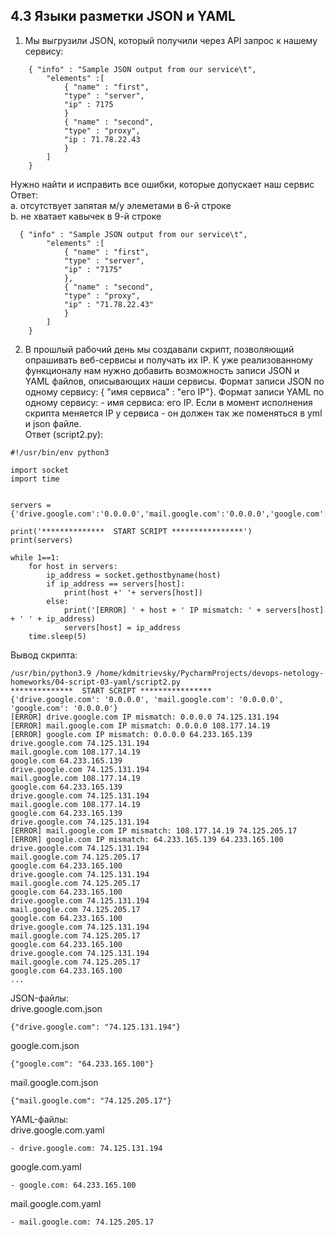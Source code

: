 ## 4.3 Языки разметки JSON и YAML  

1. Мы выгрузили JSON, который получили через API запрос к нашему сервису:  
```
    { "info" : "Sample JSON output from our service\t",
        "elements" :[
            { "name" : "first",
            "type" : "server",
            "ip" : 7175 
            }
            { "name" : "second",
            "type" : "proxy",
            "ip : 71.78.22.43
            }
        ]
    }
```
Нужно найти и исправить все ошибки, которые допускает наш сервис  
Ответ:  
a. отсутствует запятая м/у элеметами в 6-й строке  
b. не хватает кавычек в 9-й строке
```
  { "info" : "Sample JSON output from our service\t",
        "elements" :[
            { "name" : "first",
            "type" : "server",
            "ip" : "7175" 
            }, 
            { "name" : "second",
            "type" : "proxy",
            "ip" : "71.78.22.43"
            }
        ]
    }
```  
2. В прошлый рабочий день мы создавали скрипт, позволяющий опрашивать веб-сервисы и получать их IP. К уже реализованному функционалу нам нужно добавить возможность записи JSON и YAML файлов, описывающих наши сервисы. Формат записи JSON по одному сервису: { "имя сервиса" : "его IP"}. Формат записи YAML по одному сервису: - имя сервиса: его IP. Если в момент исполнения скрипта меняется IP у сервиса - он должен так же поменяться в yml и json файле.  
Ответ (script2.py):  
```
#!/usr/bin/env python3

import socket
import time


servers = {'drive.google.com':'0.0.0.0','mail.google.com':'0.0.0.0','google.com':'0.0.0.0'}

print('**************  START SCRIPT ****************')
print(servers)

while 1==1:
    for host in servers:
        ip_address = socket.gethostbyname(host)
        if ip_address == servers[host]:
            print(host +' '+ servers[host])
        else:
            print('[ERROR] ' + host + ' IP mismatch: ' + servers[host] + ' ' + ip_address)
            servers[host] = ip_address
    time.sleep(5)

```  
Вывод скрипта:  
```
/usr/bin/python3.9 /home/kdmitrievsky/PycharmProjects/devops-netology-homeworks/04-script-03-yaml/script2.py
**************  START SCRIPT ****************
{'drive.google.com': '0.0.0.0', 'mail.google.com': '0.0.0.0', 'google.com': '0.0.0.0'}
[ERROR] drive.google.com IP mismatch: 0.0.0.0 74.125.131.194
[ERROR] mail.google.com IP mismatch: 0.0.0.0 108.177.14.19
[ERROR] google.com IP mismatch: 0.0.0.0 64.233.165.139
drive.google.com 74.125.131.194
mail.google.com 108.177.14.19
google.com 64.233.165.139
drive.google.com 74.125.131.194
mail.google.com 108.177.14.19
google.com 64.233.165.139
drive.google.com 74.125.131.194
mail.google.com 108.177.14.19
google.com 64.233.165.139
drive.google.com 74.125.131.194
[ERROR] mail.google.com IP mismatch: 108.177.14.19 74.125.205.17
[ERROR] google.com IP mismatch: 64.233.165.139 64.233.165.100
drive.google.com 74.125.131.194
mail.google.com 74.125.205.17
google.com 64.233.165.100
drive.google.com 74.125.131.194
mail.google.com 74.125.205.17
google.com 64.233.165.100
drive.google.com 74.125.131.194
mail.google.com 74.125.205.17
google.com 64.233.165.100
drive.google.com 74.125.131.194
mail.google.com 74.125.205.17
google.com 64.233.165.100
drive.google.com 74.125.131.194
mail.google.com 74.125.205.17
google.com 64.233.165.100
...
```
JSON-файлы:  
drive.google.com.json  
```
{"drive.google.com": "74.125.131.194"}
```
google.com.json  
```
{"google.com": "64.233.165.100"}
```
mail.google.com.json  
```
{"mail.google.com": "74.125.205.17"}
```

YAML-файлы:  
drive.google.com.yaml  
```
- drive.google.com: 74.125.131.194
```
google.com.yaml  
```
- google.com: 64.233.165.100
```
mail.google.com.yaml  
```
- mail.google.com: 74.125.205.17
```  

